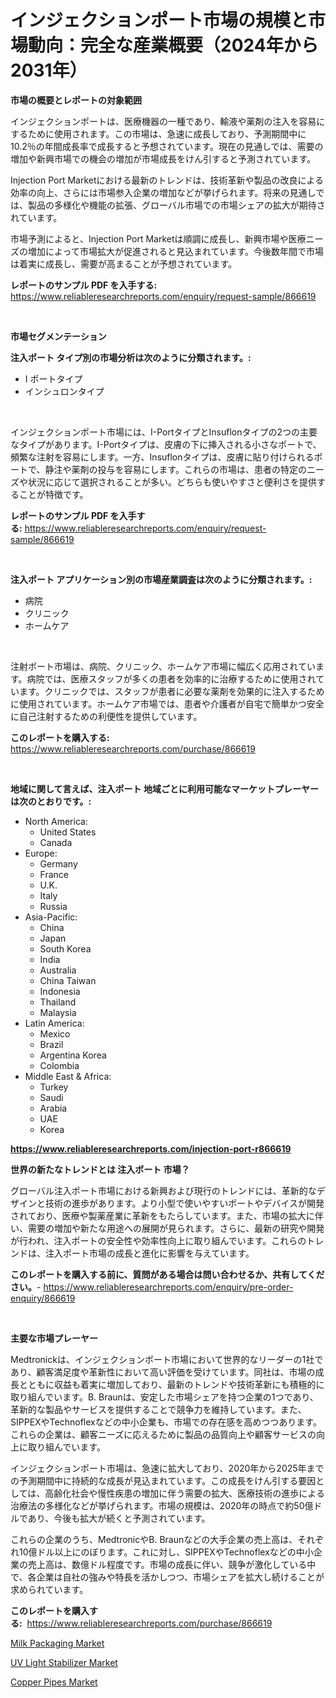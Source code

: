 <p><h1>インジェクションポート市場の規模と市場動向：完全な産業概要（2024年から2031年）</h1></p><p><strong>市場の概要とレポートの対象範囲</strong></p>
<p><p>インジェクションポートは、医療機器の一種であり、輸液や薬剤の注入を容易にするために使用されます。この市場は、急速に成長しており、予測期間中に10.2％の年間成長率で成長すると予想されています。現在の見通しでは、需要の増加や新興市場での機会の増加が市場成長をけん引すると予測されています。</p><p>Injection Port Marketにおける最新のトレンドは、技術革新や製品の改良による効率の向上、さらには市場参入企業の増加などが挙げられます。将来の見通しでは、製品の多様化や機能の拡張、グローバル市場での市場シェアの拡大が期待されています。</p><p>市場予測によると、Injection Port Marketは順調に成長し、新興市場や医療ニーズの増加によって市場拡大が促進されると見込まれています。今後数年間で市場は着実に成長し、需要が高まることが予想されています。</p></p>
<p><strong>レポートのサンプル PDF を入手する:</strong> <a href="https://www.reliableresearchreports.com/enquiry/request-sample/866619">https://www.reliableresearchreports.com/enquiry/request-sample/866619</a></p>
<p>&nbsp;</p>
<p><strong>市場セグメンテーション</strong></p>
<p><strong>注入ポート タイプ別の市場分析は次のように分類されます。:</strong></p>
<p><ul><li>I ポートタイプ</li><li>インシュロンタイプ</li></ul></p>
<p>&nbsp;</p>
<p><p>インジェクションポート市場には、I-PortタイプとInsuflonタイプの2つの主要なタイプがあります。I-Portタイプは、皮膚の下に挿入される小さなポートで、頻繁な注射を容易にします。一方、Insuflonタイプは、皮膚に貼り付けられるポートで、静注や薬剤の投与を容易にします。これらの市場は、患者の特定のニーズや状況に応じて選択されることが多い。どちらも使いやすさと便利さを提供することが特徴です。</p></p>
<p><strong>レポートのサンプル PDF を入手する:</strong>&nbsp;<a href="https://www.reliableresearchreports.com/enquiry/request-sample/866619">https://www.reliableresearchreports.com/enquiry/request-sample/866619</a></p>
<p>&nbsp;</p>
<p><strong> 注入ポート アプリケーション別の市場産業調査は次のように分類されます。:</strong></p>
<p><ul><li>病院</li><li>クリニック</li><li>ホームケア</li></ul></p>
<p>&nbsp;</p>
<p><p>注射ポート市場は、病院、クリニック、ホームケア市場に幅広く応用されています。病院では、医療スタッフが多くの患者を効率的に治療するために使用されています。クリニックでは、スタッフが患者に必要な薬剤を効果的に注入するために使用されています。ホームケア市場では、患者や介護者が自宅で簡単かつ安全に自己注射するための利便性を提供しています。</p></p>
<p><strong>このレポートを購入する:</strong>&nbsp; <a href="https://www.reliableresearchreports.com/purchase/866619">https://www.reliableresearchreports.com/purchase/866619</a></p>
<p>&nbsp;</p>
<p><strong>地域に関して言えば、注入ポート 地域ごとに利用可能なマーケットプレーヤーは次のとおりです。:</strong></p>
<p><ul>
    <li>
        North America:
        <ul>
            <li>United States</li>
            <li>Canada</li>
        </ul>
    </li>
    <li>
        Europe:
        <ul>
            <li>Germany</li>
            <li>France</li>
            <li>U.K.</li>
            <li>Italy</li>
            <li>Russia</li>
        </ul>
    </li>
    <li>
        Asia-Pacific:
        <ul>
            <li>China</li>
            <li>Japan</li>
            <li>South Korea</li>
            <li>India</li>
            <li>Australia</li>
            <li>China Taiwan</li>
            <li>Indonesia</li>
            <li>Thailand</li>
            <li>Malaysia</li>
        </ul>
    </li>
    <li>
        Latin America:
        <ul>
            <li>Mexico</li>
            <li>Brazil</li>
            <li>Argentina Korea</li>
            <li>Colombia</li>
        </ul>
    </li>
    <li>
        Middle East & Africa:
        <ul>
            <li>Turkey</li>
            <li>Saudi</li>
            <li>Arabia</li>
            <li>UAE</li>
            <li>Korea</li>
        </ul>
    </li>
    </ul></p>
<p><strong><a href="https://www.reliableresearchreports.com/injection-port-r866619">https://www.reliableresearchreports.com/injection-port-r866619</a></strong>&nbsp;</p>
<p><strong>世界の新たなトレンドとは 注入ポート 市場？</strong></p>
<p><p>グローバル注入ポート市場における新興および現行のトレンドには、革新的なデザインと技術の進歩があります。より小型で使いやすいポートやデバイスが開発されており、医療や製薬産業に革新をもたらしています。また、市場の拡大に伴い、需要の増加や新たな用途への展開が見られます。さらに、最新の研究や開発が行われ、注入ポートの安全性や効率性向上に取り組んでいます。これらのトレンドは、注入ポート市場の成長と進化に影響を与えています。</p></p>
<p><strong>このレポートを購入する前に、質問がある場合は問い合わせるか、共有してください。</strong>- <a href="https://www.reliableresearchreports.com/enquiry/pre-order-enquiry/866619">https://www.reliableresearchreports.com/enquiry/pre-order-enquiry/866619</a></p>
<p>&nbsp;</p>
<p><strong>主要な市場プレーヤー</strong></p>
<p><p>Medtronickは、インジェクションポート市場において世界的なリーダーの1社であり、顧客満足度や革新性において高い評価を受けています。同社は、市場の成長とともに収益も着実に増加しており、最新のトレンドや技術革新にも積極的に取り組んでいます。B. Braunは、安定した市場シェアを持つ企業の1つであり、革新的な製品やサービスを提供することで競争力を維持しています。また、SIPPEXやTechnoflexなどの中小企業も、市場での存在感を高めつつあります。これらの企業は、顧客ニーズに応えるために製品の品質向上や顧客サービスの向上に取り組んでいます。</p><p>インジェクションポート市場は、急速に拡大しており、2020年から2025年までの予測期間中に持続的な成長が見込まれています。この成長をけん引する要因としては、高齢化社会や慢性疾患の増加に伴う需要の拡大、医療技術の進歩による治療法の多様化などが挙げられます。市場の規模は、2020年の時点で約50億ドルであり、今後も拡大が続くと予測されています。</p><p>これらの企業のうち、MedtronicやB. Braunなどの大手企業の売上高は、それぞれ10億ドル以上にのぼります。これに対し、SIPPEXやTechnoflexなどの中小企業の売上高は、数億ドル程度です。市場の成長に伴い、競争が激化している中で、各企業は自社の強みや特長を活かしつつ、市場シェアを拡大し続けることが求められています。</p></p>
<p><strong>このレポートを購入する:</strong>&nbsp;&nbsp;<a href="https://www.reliableresearchreports.com/purchase/866619">https://www.reliableresearchreports.com/purchase/866619</a></p>
<p><p><a href="https://www.linkedin.com/pulse/milk-packaging-market-comprehensive-report-its-share-amp-growth-r9wvf?trackingId=TLfaaA3JIKDzDzqjbBLMBw%3D%3D">Milk Packaging Market</a></p><p><a href="https://www.linkedin.com/pulse/uv-light-stabilizer-market-size-share-global-analysis-report-ioa8f?trackingId=t6Zklu%2BFmmdGGjMPFIcsGw%3D%3D">UV Light Stabilizer Market</a></p><p><a href="https://www.linkedin.com/pulse/copper-pipes-market-provides-comprehensive-analysis-including-2dr7f?trackingId=t06g0wSvuf35I%2BtmjkD2OQ%3D%3D">Copper Pipes Market</a></p></p>